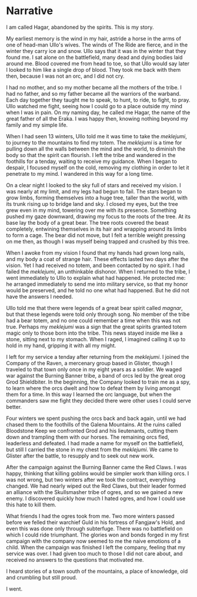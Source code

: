 # Narrative

I am called Hagar, abandoned by the spirits. This is my story.

My earliest memory is the wind in my hair, astride a horse in the arms of one of head-man Ullo's wives. The winds of The Ride are fierce, and in the winter they carry ice and snow. Ullo says that it was in the winter that they found me. I sat alone on the battlefield, many dead and dying bodies laid around me. Blood covered me from head to toe, so that Ullo would say later I looked to him like a single drop of blood. They took me back with them then, because I was not an orc, and I did not cry.

I had no mother, and so my mother became all the mothers of the tribe. I had no father, and so my father became all the warriors of the warband. Each day together they taught me to speak, to hunt, to ride, to fight, to pray. Ullo watched me fight, seeing how I could go to a place outside my mind when I was in pain. On my naming day, he called me Hagar, the name of the great father of all the Eraka. I was happy then, knowing nothing beyond my family and my simple life.

When I had seen 13 winters, Ullo told me it was time to take the *meklejumi*, to journey to the mountains to find my totem. The *meklejumi* is a time for pulling down all the walls between the mind and the world, to diminish the body so that the spirit can flourish. I left the tribe and wandered in the foothills for a tenday, waiting to receive my guidance. When I began to despair, I focused myself on the cold, removing my clothing in order to let it penetrate to my mind. I wandered in this way for a long time.

On a clear night I looked to the sky full of stars and received my vision. I was nearly at my limit, and my legs had begun to fail. The stars began to grow limbs, forming themselves into a huge tree, taller than the world, with its trunk rising up to bridge land and sky. I closed my eyes, but the tree grew even in my mind, towering over me with its presence. Something pushed my gaze downward, drawing my focus to the roots of the tree. At its base lay the body of a great bear. The tree roots covered the beast completely, entwining themselves in its hair and wrapping around its limbs to form a cage. The bear did not move, but I felt a terrible weight pressing on me then, as though I was myself being trapped and crushed by this tree.

When I awoke from my vision I found that my hands had grown long nails, and my body a coat of strange hair. These effects lasted two days after the vision. Yet I had received no totem, and been contacted by no spirit. I had failed the *meklejumi*, an unthinkable dishonor. When I returned to the tribe, I went immediately to Ullo to explain what had happened. He protected me: he arranged immediately to send me into military service, so that my honor would be preserved, and he told no one what had happened. But he did not have the answers I needed.

Ullo told me that there were legends of a great bear spirit called *magnar*, but that these legends were told only through song. No member of the tribe had a bear totem, and no one could remember a time when this was not true. Perhaps my *meklejumi* was a sign that the great spirits granted totem magic only to those born into the tribe. This news stayed inside me like a stone, sitting next to my stomach. When I raged, I imagined calling it up to hold in my hand, gripping it with all my might.

I left for my service a tenday after returning from the *meklejumi*. I joined the Company of the Raven, a mercenary group based in Glister, though I traveled to that town only once in my eight years as a soldier. We waged war against the Burning Banner tribe, a band of orcs led by the great orog Grod Shieldbiter. In the beginning, the Company looked to train me as a spy, to learn where the orcs dwelt and how to defeat them by living amongst them for a time. In this way I learned the orc language, but when the commanders saw me fight they decided there were other uses I could serve better.

Four winters we spent pushing the orcs back and back again, until we had chased them to the foothills of the Galena Mountains. At the ruins called Bloodstone Keep we confronted Grod and his lieutenants, cutting them down and trampling them with our horses. The remaining orcs fled, leaderless and defeated. I had made a name for myself on the battlefield, but still I carried the stone in my chest from the *meklejumi*. We came to Glister after the battle, to resupply and to seek out new work.

After the campaign against the Burning Banner came the Red Claws. I was happy, thinking that killing goblins would be simpler work than killing orcs. I was not wrong, but two winters after we took the contract, everything changed. We had nearly wiped out the Red Claws, but their leader formed an alliance with the Skullsmasher tribe of ogres, and so we gained a new enemy. I discovered quickly how much I hated ogres, and how I could use this hate to kill them.

What friends I had the ogres took from me. Two more winters passed before we felled their warchief Guld in his fortress of Fangjaw's Hold, and even this was done only through subterfuge. There was no battlefield on which I could ride triumphant. The glories won and bonds forged in my first campaign with the company now seemed to me the naive emotions of a child. When the campaign was finished I left the company, feeling that my service was over. I had given too much to those I did not care about, and received no answers to the questions that motivated me.

I heard stories of a town south of the mountains, a place of knowledge, old and crumbling but still proud.

I went.
